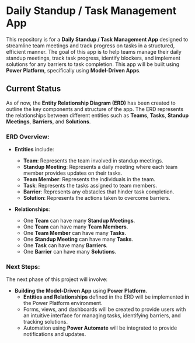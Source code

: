 # Daily Standup / Task Management App

This repository is for a **Daily Standup / Task Management App** designed to streamline team meetings and track progress on tasks in a structured, efficient manner. The goal of this app is to help teams manage their daily standup meetings, track task progress, identify blockers, and implement solutions for any barriers to task completion. This app will be built using **Power Platform**, specifically using **Model-Driven Apps**.

## Current Status
As of now, the **Entity Relationship Diagram (ERD)** has been created to outline the key components and structure of the app. The ERD represents the relationships between different entities such as **Teams**, **Tasks**, **Standup Meetings**, **Barriers**, and **Solutions**.

### ERD Overview:
- **Entities** include:
  - **Team**: Represents the team involved in standup meetings.
  - **Standup Meeting**: Represents a daily meeting where each team member provides updates on their tasks.
  - **Team Member**: Represents the individuals in the team.
  - **Task**: Represents the tasks assigned to team members.
  - **Barrier**: Represents any obstacles that hinder task completion.
  - **Solution**: Represents the actions taken to overcome barriers.
  
- **Relationships**:
  - One **Team** can have many **Standup Meetings**.
  - One **Team** can have many **Team Members**.
  - One **Team Member** can have many **Tasks**.
  - One **Standup Meeting** can have many **Tasks**.
  - One **Task** can have many **Barriers**.
  - One **Barrier** can have many **Solutions**.

### Next Steps:
The next phase of this project will involve:
- **Building the Model-Driven App** using **Power Platform**.
  - **Entities and Relationships** defined in the ERD will be implemented in the Power Platform environment.
  - Forms, views, and dashboards will be created to provide users with an intuitive interface for managing tasks, identifying barriers, and tracking solutions.
  - Automation using **Power Automate** will be integrated to provide notifications and updates.

